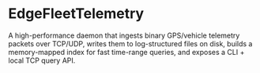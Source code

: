 # EdgeFleetTelemetry
A high-performance daemon that ingests binary GPS/vehicle telemetry packets over TCP/UDP, writes them to log-structured files on disk, builds a memory-mapped index for fast time-range queries, and exposes a CLI + local TCP query API.
